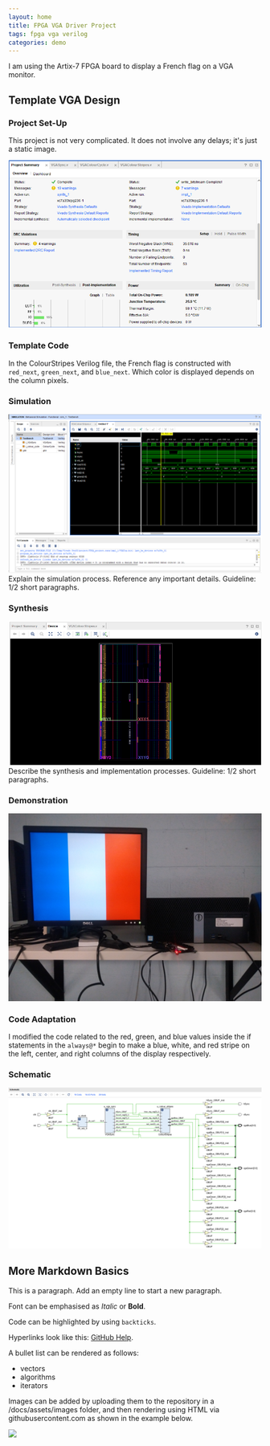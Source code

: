 ```yaml
---
layout: home
title: FPGA VGA Driver Project
tags: fpga vga verilog
categories: demo
---
```


I am using the Artix-7 FPGA board to display a French flag on a VGA monitor.

## **Template VGA Design**
### **Project Set-Up**
This project is not very complicated. It does not involve any delays; it's just a static image.

<img src="https://raw.githubusercontent.com/Poire33/VGA_project/refs/heads/main/docs/assets/images/VGAPrjSum.png">

### **Template Code**
In the ColourStripes Verilog file, the French flag is constructed with `red_next`, `green_next`, and `blue_next`. Which color is displayed depends on the column pixels.

### **Simulation**
<img src="https://raw.githubusercontent.com/Poire33/VGA_project/refs/heads/edits/docs/assets/images/Simulation%202.png">
Explain the simulation process. Reference any important details. Guideline: 1/2 short paragraphs.

### **Synthesis**
<img src="https://raw.githubusercontent.com/Poire33/VGA_project/refs/heads/edits/docs/assets/images/Synthesis.png">
Describe the synthesis and implementation processes. Guideline: 1/2 short paragraphs.

### **Demonstration**
<img src="https://raw.githubusercontent.com/Poire33/VGA_project/refs/heads/edits/demo.jpg">

### **Code Adaptation**
I modified the code related to the red, green, and blue values inside the if statements in the `always@*` begin to make a blue, white, and red stripe on the left, center, and right columns of the display respectively.
### **Schematic**
<img src="https://raw.githubusercontent.com/Poire33/VGA_project/refs/heads/edits/docs/assets/images/Schematic.png">

## **More Markdown Basics**
This is a paragraph. Add an empty line to start a new paragraph.

Font can be emphasised as *Italic* or **Bold**.

Code can be highlighted by using `backticks`.

Hyperlinks look like this: [GitHub Help](https://help.github.com/).

A bullet list can be rendered as follows:
- vectors
- algorithms
- iterators

Images can be added by uploading them to the repository in a /docs/assets/images folder, and then rendering using HTML via githubusercontent.com as shown in the example below.

<img src="https://raw.githubusercontent.com/melgineer/fpga-vga-verilog/main/docs/assets/images/VGAPrjSrcs.png">
